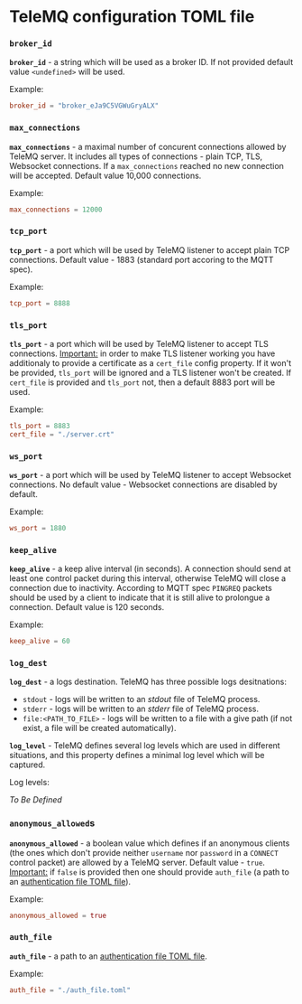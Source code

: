 # TeleMQ configuration TOML file

### `broker_id`

**`broker_id`** - a string which will be used as a broker ID. If not provided default value `<undefined>` will be used.

Example:

```toml
broker_id = "broker_eJa9C5VGWuGryALX"
```

### `max_connections`

**`max_connections`** - a maximal number of concurent connections allowed by TeleMQ server. It includes all types of connections - plain TCP, TLS, Websocket connections. If a `max_connections` reached no new connection will be accepted. Default value 10,000 connections.

Example:

```toml
max_connections = 12000
```

### `tcp_port`

**`tcp_port`** - a port which will be used by TeleMQ listener to accept plain TCP connections. Default value - 1883 (standard port accoring to the MQTT spec).

Example:

```toml
tcp_port = 8888
```

### `tls_port`

**`tls_port`** - a port which will be used by TeleMQ listener to accept TLS connections. <u>Important:</u> in order to make TLS listener working you have additionaly to provide a certificate as a `cert_file` config property. If it won't be provided, `tls_port` will be ignored and a TLS listener won't be created. If `cert_file` is provided and `tls_port` not, then a default 8883 port will be used.

Example:

```toml
tls_port = 8883
cert_file = "./server.crt"
```

### `ws_port`

**`ws_port`** - a port which will be used by TeleMQ listener to accept Websocket connections. No default value - Websocket connections are disabled by default.

Example:

```toml
ws_port = 1880
```

### `keep_alive`

**`keep_alive`** - a keep alive interval (in seconds). A connection should send at least one control packet during this interval, otherwise TeleMQ will close a connection due to inactivity. According to MQTT spec `PINGREQ` packets should be used by a client to indicate that it is still alive to prolongue a connection. Default value is 120 seconds.

Example:

```toml
keep_alive = 60
```

### `log_dest`

**`log_dest`** - a logs destination. TeleMQ has three possible logs desitnations:

- `stdout` - logs will be written to an _stdout_ file of TeleMQ process.
- `stderr` - logs will be written to an _stderr_ file of TeleMQ process.
- `file:<PATH_TO_FILE>` - logs will be written to a file with a give path (if not exist, a file will be created automatically).

**`log_level`** - TeleMQ defines several log levels which are used in different situations, and this property defines a minimal log level which will be captured.

Log levels:

_To Be Defined_

### `anonymous_allowed`s

**`anonymous_allowed`** - a boolean value which defines if an anonymous clients (the ones which don't provide neither `username` nor `password` in a `CONNECT` control packet) are allowed by a TeleMQ server. Default value - `true`. <u>Important:</u> if `false` is provided then one should provide `auth_file` (a path to an [authentication file TOML file](./auth-file.md)).

Example:

```toml
anonymous_allowed = true
```

### `auth_file`

**`auth_file`** - a path to an [authentication file TOML file](./auth-file.md).

Example:

```toml
auth_file = "./auth_file.toml"
```

